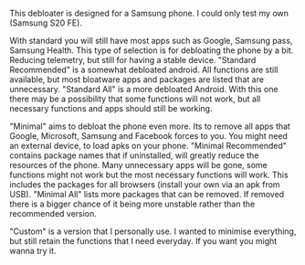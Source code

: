 This debloater is designed for a Samsung phone. I could only test my own (Samsung S20 FE).

With standard you will still have most apps such as Google, Samsung pass, Samsung Health. This type of selection is for debloating the phone by a bit. Reducing telemetry, but still for having a stable device.
"Standard Recommended" is a somewhat debloated android. All functions are still available, but most bloatware apps and packages are listed that are unnecessary.
"Standard All" is a more debloated Android. With this one there may be a possibility that some functions will not work, but all necessary functions and apps should still be working.

"Minimal" aims to debloat the phone even more. Its to remove all apps that Google, Microsoft, Samsung and Facebook forces to you. You might need an external device, to load apks on your phone.
"Minimal Recommended" contains package names that if uninstalled, will greatly reduce the resources of the phone. Many unnecessary apps will be gone, some functions might not work but the most necessary functions will work. This includes the packages for all browsers (install your own via an apk from USB).
"Minimal All" lists more packages that can be removed. If removed there is a bigger chance of it being more unstable rather than the recommended version.

"Custom" is a version that I personally use. I wanted to minimise everything, but still retain the functions that I need everyday. If you want you might wanna try it.
